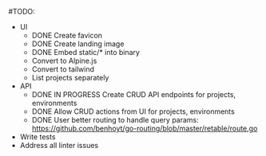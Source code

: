 #TODO:

 - UI
   - DONE Create favicon
   - DONE Create landing image
   - DONE Embed static/* into binary
   - Convert to Alpine.js
   - Convert to tailwind
   - List projects separately
 - API
   - DONE IN PROGRESS Create CRUD API endpoints for projects, environments
   - DONE Allow CRUD actions from UI for projects, environments
   - DONE User better routing to handle query params: https://github.com/benhoyt/go-routing/blob/master/retable/route.go
 - Write tests
 - Address all linter issues
